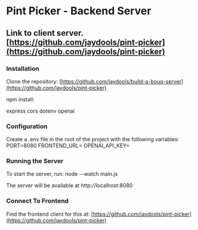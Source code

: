 # Pint Picker - Backend Server

## Link to client server. [https://github.com/jaydools/pint-picker](https://github.com/jaydools/pint-picker)

### Installation
Clone the repository: [https://github.com/jaydools/build-a-bouq-server](https://github.com/jaydools/pint-picker)

npm install:

express
cors
dotenv
openai

### Configuration
Create a .env file in the root of the project with the following variables: 
PORT=8080
FRONTEND_URL=
OPENAI_API_KEY=

### Running the Server
To start the server, run: node --watch main.js

The server will be available at http://localhost:8080

### Connect To Frontend
Find the frontend client for this at: [https://github.com/jaydools/pint-picker](https://github.com/jaydools/pint-picker)
